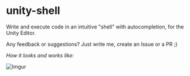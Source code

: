 # unity-shell
Write and execute code in an intuitive "shell" with autocompletion, for the Unity Editor.  
  
Any feedback or suggestions? Just write me, create an Issue or a PR ;)  

_How it looks and works like:_

![Imgur](https://i.imgur.com/Ek1KBJb.gif)
